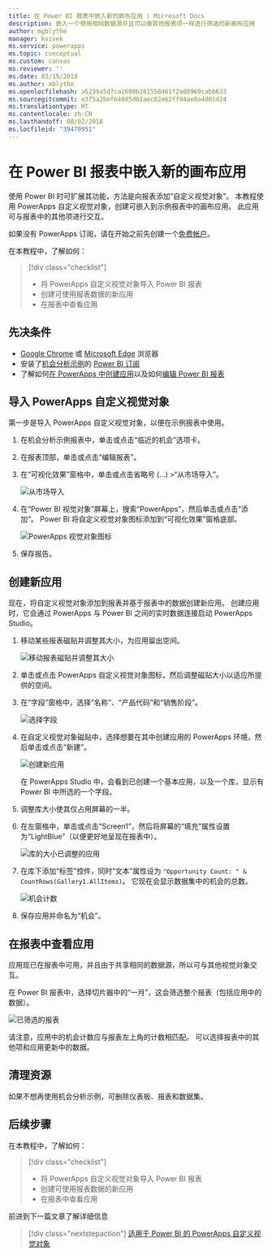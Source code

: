 ```yaml
---
title: 在 Power BI 报表中嵌入新的画布应用 | Microsoft Docs
description: 嵌入一个使用相同数据源并且可以像其他报表项一样进行筛选的新画布应用
author: mgblythe
manager: kvivek
ms.service: powerapps
ms.topic: conceptual
ms.custom: canvas
ms.reviewer: ''
ms.date: 03/15/2018
ms.author: mblythe
ms.openlocfilehash: a5239a5d7ca1600b281558461f2a08969cabb633
ms.sourcegitcommit: e3f5a2bef64085d02aec82e62ff94ae8a4d01d24
ms.translationtype: HT
ms.contentlocale: zh-CN
ms.lasthandoff: 08/02/2018
ms.locfileid: "39470951"
---
```

# <a name="embed-a-new-canvas-app-in-a-power-bi-report"></a>在 Power BI 报表中嵌入新的画布应用

使用 Power BI 时可扩展其功能，方法是向报表添加“自定义视觉对象”。 本教程使用 PowerApps 自定义视觉对象，创建可嵌入到示例报表中的画布应用。 此应用可与报表中的其他项进行交互。

如果没有 PowerApps 订阅，请在开始之前先创建一个[免费帐户](../signup-for-powerapps.md)。

在本教程中，了解如何：
> [!div class="checklist"]
> * 将 PowerApps 自定义视觉对象导入 Power BI 报表
> * 创建可使用报表数据的新应用
> * 在报表中查看应用

## <a name="prerequisites"></a>先决条件

* [Google Chrome](https://www.google.com/chrome/browser/) 或 [Microsoft Edge](https://www.microsoft.com/windows/microsoft-edge) 浏览器
* 安装了[机会分析示例](https://docs.microsoft.com/power-bi/sample-opportunity-analysis#get-the-content-pack-for-this-sample)的 [Power BI 订阅](https://docs.microsoft.com/power-bi/service-self-service-signup-for-power-bi)
* 了解如何[在 PowerApps 中创建应用](data-platform-create-app-scratch.md)以及如何[编辑 Power BI 报表](https://docs.microsoft.com/power-bi/service-the-report-editor-take-a-tour)

## <a name="import-the-powerapps-custom-visual"></a>导入 PowerApps 自定义视觉对象

第一步是导入 PowerApps 自定义视觉对象，以便在示例报表中使用。

1. 在机会分析示例报表中，单击或点击“临近的机会”选项卡。

2. 在报表顶部，单击或点击“编辑报表”。

3. 在“可视化效果”窗格中，单击或点击省略号 (...) &gt;“从市场导入”。 

    ![从市场导入](media/embed-powerapps-powerbi/import-visual.png)

4. 在“Power BI 视觉对象”屏幕上，搜索“PowerApps”，然后单击或点击“添加”。 Power BI 将自定义视觉对象图标添加到“可视化效果”窗格底部。

    ![PowerApps 视觉对象图标](media/embed-powerapps-powerbi/powerapps-icon.png)

5. 保存报告。

## <a name="create-a-new-app"></a>创建新应用
现在，将自定义视觉对象添加到报表并基于报表中的数据创建新应用。 创建应用时，它会通过 PowerApps 与 Power BI 之间的实时数据连接启动 PowerApps Studio。

1. 移动某些报表磁贴并调整其大小，为应用留出空间。

    ![移动报表磁贴并调整其大小](media/embed-powerapps-powerbi/move-resize.png)

2. 单击或点击 PowerApps 自定义视觉对象图标，然后调整磁贴大小以适应所提供的空间。

3. 在“字段”窗格中，选择“名称”、“产品代码”和“销售阶段”。 

    ![选择字段](media/embed-powerapps-powerbi/select-fields.png)

4. 在自定义视觉对象磁贴中，选择想要在其中创建应用的 PowerApps 环境，然后单击或点击“新建”。

    ![创建新应用](media/embed-powerapps-powerbi/create-new-app.png)

    在 PowerApps Studio 中，会看到已创建一个基本应用，以及一个库，显示有 Power BI 中所选的一个字段。

5.  调整库大小使其仅占用屏幕的一半。 

6. 在左窗格中，单击或点击“Screen1”，然后将屏幕的“填充”属性设置为“LightBlue”（以便更好地呈现在报表中）。

    ![库的大小已调整的应用](media/embed-powerapps-powerbi/app-gallery.png)

6. 在库下添加“标签”控件，同时“文本”属性设为 `"Opportunity Count: " & CountRows(Gallery1.AllItems)`。 它现在会显示数据集中的机会的总数。

    ![机会计数](media/embed-powerapps-powerbi/opportunity-count.png)

7. 保存应用并命名为“机会”。 


## <a name="view-the-app-in-the-report"></a>在报表中查看应用
应用现已在报表中可用，并且由于共享相同的数据源，所以可与其他视觉对象交互。

在 Power BI 报表中，选择切片器中的“一月”，这会筛选整个报表（包括应用中的数据）。

![已筛选的报表](media/embed-powerapps-powerbi/filtered-report.png)

请注意，应用中的机会计数应与报表左上角的计数相匹配。 可以选择报表中的其他项和应用更新中的数据。


## <a name="clean-up-resources"></a>清理资源
如果不想再使用机会分析示例，可删除仪表板、报表和数据集。


## <a name="next-steps"></a>后续步骤
在本教程中，了解如何：
> [!div class="checklist"]
> * 将 PowerApps 自定义视觉对象导入 Power BI 报表
> * 创建可使用报表数据的新应用
> * 在报表中查看应用

前进到下一篇文章了解详细信息
> [!div class="nextstepaction"]
> [适用于 Power BI 的 PowerApps 自定义视觉对象](powerapps-custom-visual.md)

